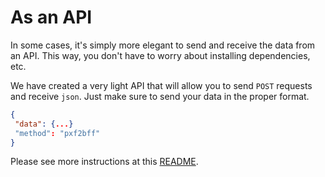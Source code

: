 # As an API

In some cases, it's simply more elegant to send and receive the data from an API. This way, you don't have to worry about installing dependencies, etc.

We have created a very light API that will allow you to send `POST` requests and receive `json`. Just make sure to send your data in the proper format.
```JSON
{
 "data": {...}
 "method": "pxf2bff"
}
```

Please see more instructions at this [README](https://github.com/mrueda/Convert-Pheno/tree/main/api).
